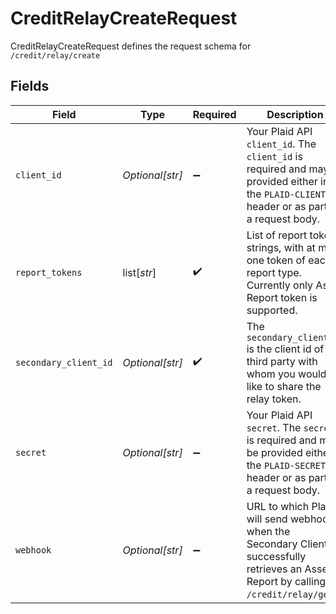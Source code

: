 # CreditRelayCreateRequest

CreditRelayCreateRequest defines the request schema for `/credit/relay/create`


## Fields

| Field                                                                                                                                            | Type                                                                                                                                             | Required                                                                                                                                         | Description                                                                                                                                      |
| ------------------------------------------------------------------------------------------------------------------------------------------------ | ------------------------------------------------------------------------------------------------------------------------------------------------ | ------------------------------------------------------------------------------------------------------------------------------------------------ | ------------------------------------------------------------------------------------------------------------------------------------------------ |
| `client_id`                                                                                                                                      | *Optional[str]*                                                                                                                                  | :heavy_minus_sign:                                                                                                                               | Your Plaid API `client_id`. The `client_id` is required and may be provided either in the `PLAID-CLIENT-ID` header or as part of a request body. |
| `report_tokens`                                                                                                                                  | list[*str*]                                                                                                                                      | :heavy_check_mark:                                                                                                                               | List of report token strings, with at most one token of each report type. Currently only Asset Report token is supported.                        |
| `secondary_client_id`                                                                                                                            | *Optional[str]*                                                                                                                                  | :heavy_check_mark:                                                                                                                               | The `secondary_client_id` is the client id of the third party with whom you would like to share the relay token.                                 |
| `secret`                                                                                                                                         | *Optional[str]*                                                                                                                                  | :heavy_minus_sign:                                                                                                                               | Your Plaid API `secret`. The `secret` is required and may be provided either in the `PLAID-SECRET` header or as part of a request body.          |
| `webhook`                                                                                                                                        | *Optional[str]*                                                                                                                                  | :heavy_minus_sign:                                                                                                                               | URL to which Plaid will send webhooks when the Secondary Client successfully retrieves an Asset Report by calling `/credit/relay/get`.           |